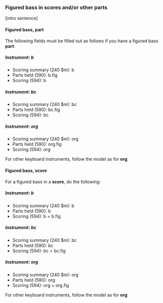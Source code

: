 ### Figured bass in scores and/or other parts

[intro sentence]

#### Figured bass, part

The following fields must be filled out as follows if you have a figured bass **part**:

##### Instrument: b

- Scoring summary (240 $m): b
- Parts held (590): b.fig
- Scoring (594): b

##### Instrument: bc

- Scoring summary (240 $m): bc
- Parts held (590): bc.fig
- Scoring (594): bc

##### Instrument: org

- Scoring summary (240 $m): org
- Parts held (590): org.fig
- Scoring (594): org

For other keyboard instruments, follow the model as for **org**.

#### Figured bass, score

For a figured bass in a **score**, do the following:

##### Instrument: b

- Scoring summary (240 $m): b
- Parts held (590): b
- Scoring (594): b = b.fig

##### Instrument: bc

- Scoring summary (240 $m): bc
- Parts held (590): bc
- Scoring (594): bc = bc.fig

##### Instrument: org

- Scoring summary (240 $m): org
- Parts held (590): org
- Scoring (594): org = org.fig

For other keyboard instruments, follow the model as for **org**.
